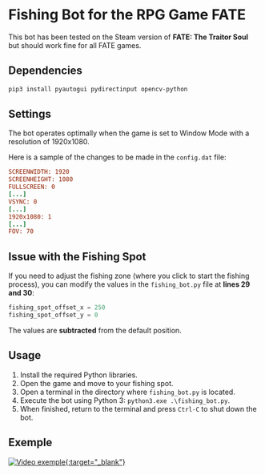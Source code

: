 # Fishing Bot for the RPG Game FATE
This bot has been tested on the Steam version of **FATE: The Traitor Soul** but should work fine for all FATE games.

## Dependencies
```bash
pip3 install pyautogui pydirectinput opencv-python
```

## Settings

The bot operates optimally when the game is set to Window Mode with a resolution of 1920x1080.

Here is a sample of the changes to be made in the `config.dat` file:
```ini
SCREENWIDTH: 1920
SCREENHEIGHT: 1080
FULLSCREEN: 0
[...]
VSYNC: 0
[...]
1920x1080: 1
[...]
FOV: 70
```

## Issue with the Fishing Spot

If you need to adjust the fishing zone (where you click to start the fishing process), you can modify the values in the `fishing_bot.py` file at **lines 29 and 30**:

```python
fishing_spot_offset_x = 250
fishing_spot_offset_y = 0
```

The values are **subtracted** from the default position.

## Usage

1. Install the required Python libraries.
2. Open the game and move to your fishing spot.
3. Open a terminal in the directory where `fishing_bot.py` is located.
4. Execute the bot using Python 3: `python3.exe .\fishing_bot.py`.
5. When finished, return to the terminal and press `Ctrl-C` to shut down the bot.

## Exemple
[![Video exemple](https://i.ytimg.com/an_webp/GJsejfrqCrg/mqdefault_6s.webp?du=3000&sqp=CLDc6KoG&rs=AOn4CLDlkxULPMeIAab7BDaf4BGKAbVIVQ){:target="_blank"}](https://www.youtube.com/watch?v=GJsejfrqCrg "FATE - Fishing bot built in Python")